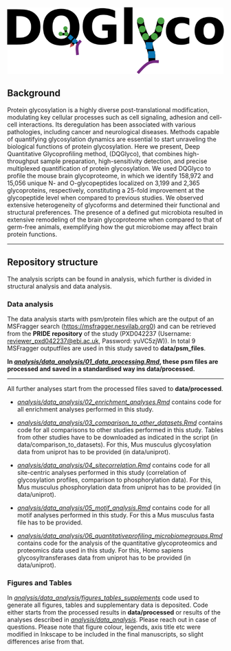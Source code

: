 #



![Repository summarising all analysis related to the DQGlyco paper.](DQGlyco_logopng.png)


## Background

Protein glycosylation is a highly diverse post-translational modification, modulating key cellular processes such as cell signaling, adhesion and cell-cell interactions. Its deregulation has been associated with various pathologies, including cancer and neurological diseases. Methods capable of quantifying glycosylation dynamics are essential to start unraveling the  biological functions of protein glycosylation. Here we present, Deep Quantitative Glycoprofiling method, (DQGlyco), that combines high-throughput sample preparation, high-sensitivity detection, and precise multiplexed quantification of protein glycosylation. We used  DQGlyco to profile the mouse brain glycoproteome, in which we identify 158,972 and 15,056 unique N- and O-glycopeptides localized on 3,199 and 2,365 glycoproteins, respectively, constituting a 25-fold improvement at the glycopeptide level when compared to previous studies.  We observed extensive heterogeneity of glycoforms and determined their functional and structural preferences. The presence of a defined gut microbiota resulted in extensive remodeling of the brain glycoproteome when compared to that of germ-free animals, exemplifying how the gut microbiome may affect brain protein functions.

---

## Repository structure

The analysis scripts can be found in analysis, which further is divided in structural analysis and data analysis.


### Data analysis

The data analysis starts with psm/protein files which are the output of an MSFragger search (https://msfragger.nesvilab.org0) and can be retrieved from the **PRIDE repository** of the study (PXD042237 (Username: reviewer_pxd042237@ebi.ac.uk,  Password: yuVC5zjW)). In total 9 MSFragger outputfiles are used in this study saved to **data/psm_files**.

**In [*analysis/data_analysis/01_data_processing.Rmd*](analysis/data_analysis/01_data_processing.Rmd), these psm files are processed and saved in a standardised way ins data/processed.** 

---

All further analyses start from the processed files saved to **data/processed**.

- [*analysis/data_analysis/02_enrichment_analyses.Rmd*](analysis/data_analysis/02_enrichment_analyses.Rmd) contains code for all enrichment analyses performed in this study.

- [*analysis/data_analysis/03_comparison_to_other_datasets.Rmd*](analysis/data_analysis/03_comparison_to_other_datasets.Rmd) contains code for all comparisons to other studies performed in this study. Tables from other studies have to be downloaded as indicated in the script (in data/comparison_to_datasets). For this, Mus musculus glycosylation data from uniprot has to be provided (in data/uniprot).

- [*analysis/data_analysis/04_sitecorrelation.Rmd*](analysis/data_analysis/04_sitecorrelation.Rmd) contains code for all site-centric analyses performed in this study (correlation of glycosylation profiles, comparison to phosphorylation data). For this, Mus musculus phosphorylation data from uniprot has to be provided (in data/uniprot).

- [*analysis/data_analysis/05_motif_analysis.Rmd*](analysis/data_analysis/05_motif_analysis.Rmd) contains code for all motif analyses performed in this study. For this a Mus musculus fasta file has to be provided.

- [*analysis/data_analysis/06_quantitativeprofiling_microbiomegroups.Rmd*](analysis/data_analysis/06_quantitativeprofiling_microbiomegroups.Rmd) contains code for the analysis of the quantitative glycoproteomics and proteomics data used in this study. For this, Homo sapiens glycosyltransferases data from uniprot has to be provided (in data/uniprot).

### Figures and Tables

In [*analysis/data_analysis/figures_tables_supplements*](analysis/data_analysis/figures_tables_supplements) code used to generate all figures, tables and supplementary data is deposited. Code either starts from the processed results in **data/processed** or results of the analyses described in [*analysis/data_analysis*](analysis/data_analysis). Please reach out in case of questions. Please note that figure colour, legends, axis title etc were modified in Inkscape to be included in the final manuscripts, so slight differences arise from that.





